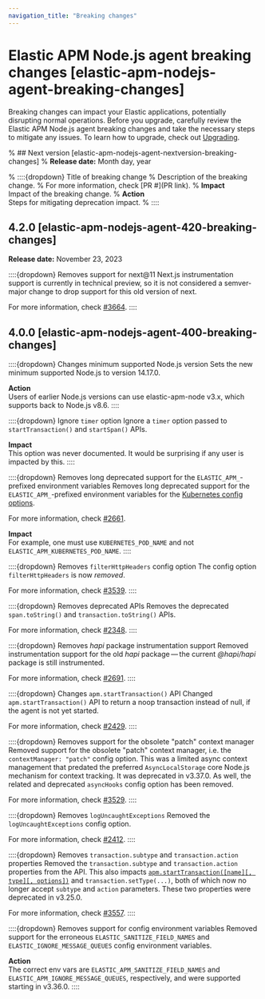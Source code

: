 ```yaml
---
navigation_title: "Breaking changes"
---
```


# Elastic APM Node.js agent breaking changes [elastic-apm-nodejs-agent-breaking-changes]
Breaking changes can impact your Elastic applications, potentially disrupting normal operations. Before you upgrade, carefully review the Elastic APM Node.js agent breaking changes and take the necessary steps to mitigate any issues. To learn how to upgrade, check out [Upgrading](/reference/upgrading.md).

% ## Next version [elastic-apm-nodejs-agent-nextversion-breaking-changes]
% **Release date:** Month day, year

% ::::{dropdown} Title of breaking change
% Description of the breaking change.
% For more information, check [PR #](PR link).
% **Impact**<br> Impact of the breaking change.
% **Action**<br> Steps for mitigating deprecation impact.
% ::::

## 4.2.0 [elastic-apm-nodejs-agent-420-breaking-changes]
**Release date:** November 23, 2023

::::{dropdown} Removes support for next@11
Next.js instrumentation support is currently in technical preview, so it is not considered a semver-major change to drop support for this old version of next.

For more information, check [#3664](https://github.com/elastic/apm-agent-nodejs/pull/3664).
::::

## 4.0.0 [elastic-apm-nodejs-agent-400-breaking-changes]

::::{dropdown} Changes minimum supported Node.js version
Sets the new minimum supported Node.js to version 14.17.0.

**Action**<br> 
Users of earlier Node.js versions can use elastic-apm-node v3.x, which supports back to Node.js v8.6.
::::

::::{dropdown} Ignore `timer` option
Ignore a `timer` option passed to `startTransaction()` and `startSpan()` APIs.

**Impact**<br> 
This option was never documented. It would be surprising if any user is impacted by this.
::::

::::{dropdown} Removes long deprecated support for the `ELASTIC_APM_`-prefixed environment variables
Removes long deprecated support for the `ELASTIC_APM_`-prefixed environment variables for the [Kubernetes config options](/reference/configuration.md#kubernetes-node-name).

For more information, check [#2661](https://github.com/elastic/apm-agent-nodejs/issues/2661).

**Impact**<br> 
For example, one must use `KUBERNETES_POD_NAME` and not `ELASTIC_APM_KUBERNETES_POD_NAME`.
::::

::::{dropdown} Removes `filterHttpHeaders` config option
The config option `filterHttpHeaders` is now *removed*.

For more information, check [#3539](https://github.com/elastic/apm-agent-nodejs/pull/3539).
::::

::::{dropdown} Removes deprecated APIs
Removes the deprecated `span.toString()` and `transaction.toString()` APIs.

For more information, check [#2348](https://github.com/elastic/apm-agent-nodejs/issues/2348).
::::

::::{dropdown} Removes *hapi* package instrumentation support
Removed instrumentation support for the old *hapi* package — the current *@hapi/hapi* package is still instrumented.

For more information, check [#2691](https://github.com/elastic/apm-agent-nodejs/issues/2691).
::::

::::{dropdown} Changes `apm.startTransaction()` API
Changed `apm.startTransaction()` API to return a noop transaction instead of null, if the agent is not yet started.

For more information, check [#2429](https://github.com/elastic/apm-agent-nodejs/issues/2429).
::::

::::{dropdown} Removes support for the obsolete "patch" context manager
Removed support for the obsolete "patch" context manager, i.e. the `contextManager: "patch"` config option. This was a limited async context management that predated the preferred `AsyncLocalStorage` core Node.js mechanism for context tracking. It was deprecated in v3.37.0.  As well, the related and deprecated `asyncHooks` config option has been removed.

For more information, check [#3529](https://github.com/elastic/apm-agent-nodejs/issues/3529).
::::

::::{dropdown} Removes `logUncaughtExceptions`
Removed the `logUncaughtExceptions` config option.

For more information, check [#2412](https://github.com/elastic/apm-agent-nodejs/issues/2412).
::::

::::{dropdown} Removes `transaction.subtype` and `transaction.action` properties
Removed the `transaction.subtype` and `transaction.action` properties from the API. This also impacts [`apm.startTransaction([name][, type][, options])`](/reference/agent-api.md#apm-start-transaction) and `transaction.setType(...)`, both of which now no longer accept `subtype` and `action` parameters. These two properties were deprecated in v3.25.0.

For more information, check [#3557](https://github.com/elastic/apm-agent-nodejs/issues/3557).
::::

::::{dropdown} Removes support for config environment variables
Removed support for the erroneous `ELASTIC_SANITIZE_FIELD_NAMES` and `ELASTIC_IGNORE_MESSAGE_QUEUES` config environment variables. 

**Action**<br> The correct env vars are `ELASTIC_APM_SANITIZE_FIELD_NAMES` and `ELASTIC_APM_IGNORE_MESSAGE_QUEUES`, respectively, and were supported starting in v3.36.0.
::::
